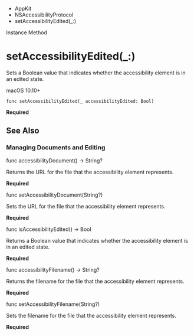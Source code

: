 

- AppKit
- NSAccessibilityProtocol
-  setAccessibilityEdited(\_:) 

Instance Method

# setAccessibilityEdited(\_:)

Sets a Boolean value that indicates whether the accessibility element is in an edited state.

macOS 10.10+

``` source
func setAccessibilityEdited(_ accessibilityEdited: Bool)
```

**Required**

## See Also

### Managing Documents and Editing

func accessibilityDocument() -> String?

Returns the URL for the file that the accessibility element represents.

**Required**

func setAccessibilityDocument(String?)

Sets the URL for the file that the accessibility element represents.

**Required**

func isAccessibilityEdited() -> Bool

Returns a Boolean value that indicates whether the accessibility element is in an edited state.

**Required**

func accessibilityFilename() -> String?

Returns the filename for the file that the accessibility element represents.

**Required**

func setAccessibilityFilename(String?)

Sets the filename for the file that the accessibility element represents.

**Required**

